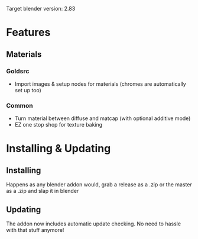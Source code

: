 Target blender version: 2.83

# Features
## Materials
### Goldsrc
* Import images & setup nodes for materials (chromes are automatically set up too)
### Common
* Turn material between diffuse and matcap (with optional additive mode)
* EZ one stop shop for texture baking

#  Installing & Updating
## Installing
Happens as any blender addon would, grab a release as a .zip or the master as a .zip and slap it in blender
## Updating
The addon now includes automatic update checking. No need to hassle with that stuff anymore!